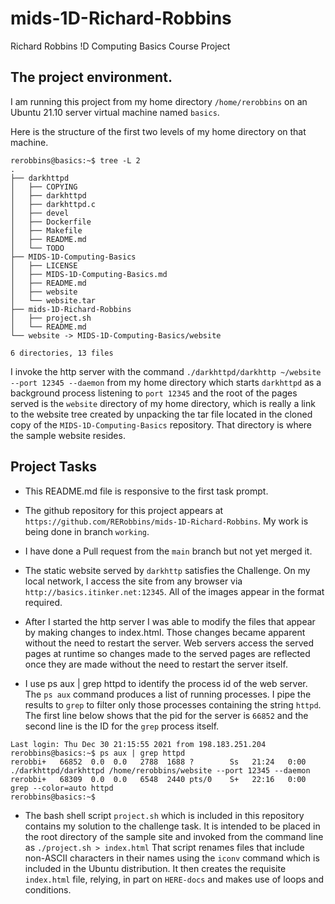 # mids-1D-Richard-Robbins
Richard Robbins !D Computing Basics Course Project

## The project environment.

I am running this project from my home directory `/home/rerobbins` on an Ubuntu 21.10 server virtual machine named `basics`.

Here is the structure of the first two levels of my home directory on that machine.

```
rerobbins@basics:~$ tree -L 2
.
├── darkhttpd
│   ├── COPYING
│   ├── darkhttpd
│   ├── darkhttpd.c
│   ├── devel
│   ├── Dockerfile
│   ├── Makefile
│   ├── README.md
│   └── TODO
├── MIDS-1D-Computing-Basics
│   ├── LICENSE
│   ├── MIDS-1D-Computing-Basics.md
│   ├── README.md
│   ├── website
│   └── website.tar
├── mids-1D-Richard-Robbins
│   ├── project.sh
│   └── README.md
└── website -> MIDS-1D-Computing-Basics/website

6 directories, 13 files
```

I invoke the http server with the command `./darkhttpd/darkhttp ~/website --port 12345 --daemon` from my home directory which starts `darkhttpd` as a background process listening to `port 12345` and the root of the pages served is the `website` directory of my home directory, which is really a link to the website tree created by unpacking the tar file located in the cloned copy of the `MIDS-1D-Computing-Basics` repository.  That directory is where the sample website resides.

## Project Tasks

+ This README.md file is responsive to the first task prompt.

+ The github repository for this project appears at `https://github.com/RERobbins/mids-1D-Richard-Robbins`.  My work is being done in branch `working`.

+ I have done a Pull request from the `main` branch but not yet merged it.

+ The static website served by `darkhttp` satisfies the Challenge.  On my local network, I access the site from any browser via `http://basics.itinker.net:12345`.  All of the images appear in the format required.

+ After I started the http server I was able to modify the files that appear by making changes to index.html.  Those changes became apparent without the need to restart the server. Web servers access the served pages at runtime so changes made to the served pages are reflected once they are made without the need to restart the server itself.

+ I use ps aux | grep httpd to identify the process id of the web server.  The `ps aux` command produces a list of running processes.  I pipe the results to `grep` to filter only those processes containing the string `httpd`.  The first line below shows that the pid for the server is `66852` and the second line is the ID for the `grep` process itself.

```
Last login: Thu Dec 30 21:15:55 2021 from 198.183.251.204
rerobbins@basics:~$ ps aux | grep httpd
rerobbi+   66852  0.0  0.0   2788  1688 ?        Ss   21:24   0:00 ./darkhttpd/darkhttpd /home/rerobbins/website --port 12345 --daemon
rerobbi+   68309  0.0  0.0   6548  2440 pts/0    S+   22:16   0:00 grep --color=auto httpd
rerobbins@basics:~$ 
```

+ The bash shell script `project.sh` which is included in this repository contains my solution to the challenge task.  It is intended to be placed in the root directory of the sample site and invoked from the command line as `./project.sh > index.html`  That script renames files that include non-ASCII characters in their names using the `iconv` command which is included in the Ubuntu distribution.  It then creates the requisite `index.html` file, relying, in part on `HERE-docs` and makes use of loops and conditions.


